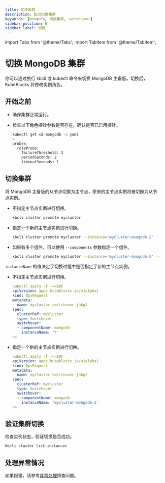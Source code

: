```yaml
---
title: 切换集群
description: 如何切换集群
keywords: [mongodb, 切换集群, switchover]
sidebar_position: 6
sidebar_label: 切换
---
```


import Tabs from '@theme/Tabs';
import TabItem from '@theme/TabItem';

# 切换 MongoDB 集群

你可以通过执行 kbcli 或 kubectl 命令来切换 MongoDB 主备版。切换后，KubeBlocks 将修改实例角色。

## 开始之前

* 确保集群正常运行。
* 检查以下角色探针参数是否存在，确认是否已启用探针。

   ```bash
   kubectl get cd mongodb -o yaml
   >
   probes:
     roleProbe:
       failureThreshold: 3
       periodSeconds: 2
       timeoutSeconds: 1
   ```

## 切换集群

将 MongoDB 主备版的从节点切换为主节点，原来的主节点实例将被切换为从节点实例。

<Tabs>

<TabItem value="kbcli" label="kbcli" default>

* 不指定主节点实例进行切换。

    ```bash
    kbcli cluster promote mycluster
    ```

* 指定一个新的主节点实例进行切换。

    ```bash
    kbcli cluster promote mycluster --instance='mycluster-mongodb-2'
    ```

* 如果有多个组件，可以使用 `--components` 参数指定一个组件。

    ```bash
    kbcli cluster promote mycluster --instance='mycluster-mongodb-2' --components='mongodb'
    ```

</TabItem>

<TabItem value="kubectl" label="kubectl">

`instanceName` 的值决定了切换过程中是否指定了新的主节点实例。

* 不指定主节点实例进行切换。

  ```yaml
  kubectl apply -f -<<EOF
  apiVersion: apps.kubeblocks.io/v1alpha1
  kind: OpsRequest
  metadata:
    name: mycluster-switchover-jhkgl
  spec:
    clusterRef: mycluster
    type: Switchover
    switchover:
    - componentName: mongodb
      instanceName: '*'
  >>
  ```

* 指定一个新的主节点实例进行切换。

  ```yaml
  kubectl apply -f -<<EOF
  apiVersion: apps.kubeblocks.io/v1alpha1
  kind: OpsRequest
  metadata:
    name: mycluster-switchover-jhkgl
  spec:
    clusterRef: mycluster
    type: Switchover
    switchover:
    - componentName: mongodb
      instanceName: 'mycluster-mongodb-2'
  >>
  ```

</TabItem>

</Tabs>

## 验证集群切换

检查实例状态，验证切换是否成功。

```bash
kbcli cluster list-instances
```

## 处理异常情况

如果报错，请参考[异常处理](./../../handle-an-exception/handle-a-cluster-exception.md)排查问题。
